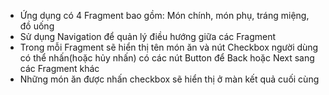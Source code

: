 - Ứng dụng có 4 Fragment bao gồm: Món chính, món phụ, tráng miệng, đồ uống
- Sử dụng Navigation để quản lý điều hướng giữa các Fragment
- Trong mỗi Fragment sẽ hiển thị tên món ăn và nút Checkbox người dùng có thể nhấn(hoặc hủy nhấn) có các nút Button để Back hoặc Next sang các Fragment khác
- Những món ăn được nhấn checkbox sẽ hiển thị ở màn kết quả cuối cùng

